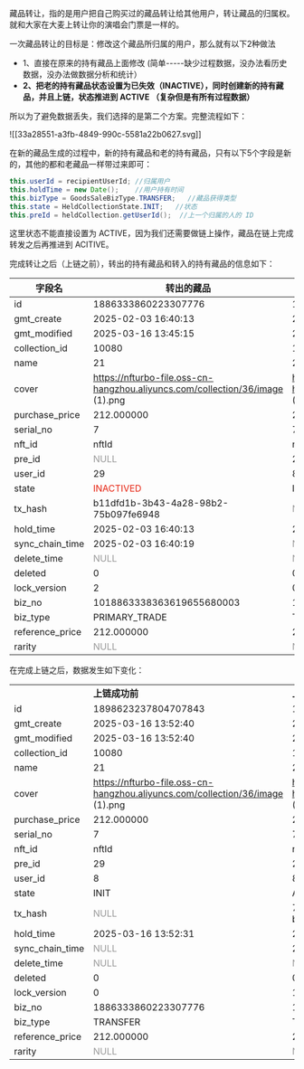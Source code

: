 藏品转让，指的是用户把自己购买过的藏品转让给其他用户，转让藏品的归属权。就和大家在大麦上转让你的演唱会门票是一样的。



一次藏品转让的目标是：修改这个藏品所归属的用户，那么就有以下2种做法

+ 1、直接在原来的持有藏品上面修改 (简单-----缺少过程数据，没办法看历史数据，没办法做数据分析和统计）
+ **2、把老的持有藏品状态设置为已失效（INACTIVE），同时创建新的持有藏品，并且上链，状态推进到 ACTIVE （复杂但是有所有过程数据）**

所以为了避免数据丢失，我们选择的是第二个方案。完整流程如下：



![[33a28551-a3fb-4849-990c-5581a22b0627.svg]]



在新的藏品生成的过程中，新的持有藏品和老的持有藏品，只有以下5个字段是新的，其他的都和老藏品一样带过来即可：

```java
this.userId = recipientUserId; //归属用户
this.holdTime = new Date();    //用户持有时间
this.bizType = GoodsSaleBizType.TRANSFER;   //藏品获得类型
this.state = HeldCollectionState.INIT;   //状态
this.preId = heldCollection.getUserId();  //上一个归属的人的 ID
```

这里状态不能直接设置为 ACTIVE，因为我们还需要做链上操作，藏品在链上完成转发之后再推进到 ACITIVE。



完成转让之后（上链之前），转出的持有藏品和转入的持有藏品的信息如下：



| **字段名** | **转出的藏品** | **转入的藏品** |
| --- | --- | --- |
| id | 1886333860223307776 | 1898623237804707843 |
| gmt_create | 2025-02-03 16:40:13 | 2025-03-16 13:52:40 |
| gmt_modified | 2025-03-16 13:45:15 | 2025-03-16 13:52:40 |
| collection_id | 10080 | 10080 |
| name | 21 | 21 |
| cover | https://nfturbo-file.oss-cn-hangzhou.aliyuncs.com/collection/36/image (1).png | https://nfturbo-file.oss-cn-hangzhou.aliyuncs.com/collection/36/image (1).png |
| purchase_price | 212.000000 | 212.000000 |
| serial_no | 7 | 7 |
| nft_id | nftId | nftId |
| pre_id | <font style="color:rgb(153, 153, 153);">NULL</font> | 29 |
| user_id | 29 | 8 |
| state | <font style="color:rgb(230, 36, 18);">INACTIVED</font> | INIT |
| tx_hash | b11dfd1b-3b43-4a28-98b2-75b097fe6948 | <font style="color:rgb(153, 153, 153);">NULL</font> |
| hold_time | 2025-02-03 16:40:13 | 2025-03-16 13:52:31 |
| sync_chain_time | 2025-02-03 16:40:19 | <font style="color:rgb(153, 153, 153);">NULL</font> |
| delete_time | <font style="color:rgb(153, 153, 153);">NULL</font> | <font style="color:rgb(153, 153, 153);">NULL</font> |
| deleted | 0 | 0 |
| lock_version | 2 | 0 |
| biz_no | 1018863338363619655680003 | 1886333860223307776 |
| biz_type | PRIMARY_TRADE | TRANSFER |
| reference_price | 212.000000 | 212.000000 |
| rarity | <font style="color:rgb(153, 153, 153);">NULL</font> | <font style="color:rgb(153, 153, 153);">NULL</font> |


在完成上链之后，数据发生如下变化：

| | | |
| --- | --- | --- |
| | **上链成功前** | **上链成功后** |
| id | 1898623237804707843 | 1898623237804707843 |
| gmt_create | 2025-03-16 13:52:40 | 2025-03-16 13:52:40 |
| gmt_modified | 2025-03-16 13:52:40 | 2025-03-16 13:59:02 |
| collection_id | 10080 | 10080 |
| name | 21 | 21 |
| cover | https://nfturbo-file.oss-cn-hangzhou.aliyuncs.com/collection/36/image (1).png | https://nfturbo-file.oss-cn-hangzhou.aliyuncs.com/collection/36/image (1).png |
| purchase_price | 212.000000 | 212.000000 |
| serial_no | 7 | 7 |
| nft_id | nftId | nftId |
| pre_id | 29 | 29 |
| user_id | 8 | 8 |
| state | INIT | ACTIVED |
| tx_hash | <font style="color:rgb(153, 153, 153);">NULL</font> | 7e7c28b2-ad82-4431-afca-b9a403f0d389 |
| hold_time | 2025-03-16 13:52:31 | 2025-03-16 13:52:31 |
| sync_chain_time | <font style="color:rgb(153, 153, 153);">NULL</font> | 2025-03-16 13:59:02 |
| delete_time | <font style="color:rgb(153, 153, 153);">NULL</font> | <font style="color:rgb(153, 153, 153);">NULL</font> |
| deleted | 0 | 0 |
| lock_version | 0 | 1 |
| biz_no | 1886333860223307776 | 1886333860223307776 |
| biz_type | TRANSFER | TRANSFER |
| reference_price | 212.000000 | 212.000000 |
| rarity | <font style="color:rgb(153, 153, 153);">NULL</font> | <font style="color:rgb(153, 153, 153);">NULL</font> |


